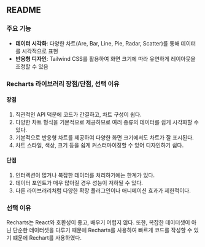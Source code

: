 ## README

### 주요 기능
- **데이터 시각화**: 다양한 차트(Are, Bar, Line, Pie, Radar, Scatter)를 통해 데이터를 시각적으로 표현
- **반응형 디자인**: Tailwind CSS를 활용하여 화면 크기에 따라 유연하게 레이아웃을 조정할 수 있음


### Recharts 라이브러리 장점/단점, 선택 이유
#### 장점
1. 직관적인 API 덕분에 코드가 간결하고, 차트 구성이 쉽다.
2. 다양한 차트 형식을 기본적으로 제공하므로 여러 종류의 데이터를 쉽게 시각화할 수 있다.
3. 기본적으로 반응형 차트를 제공하여 다양한 화면 크기에서도 차트가 잘 표시된다.
4. 차트 스타일, 색상, 크기 등을 쉽게 커스터마이징할 수 있어 디자인하기 쉽다.
#### 단점
1. 인터렉션이 많거나 복잡한 데이터를 처리하기에는 한계가 있다.
2. 데이터 포인트가 매우 많아질 경우 성능이 저하될 수 있다.
3. 다른 라이브러리처럼 다양한 확장 플러그인이나 애니메이션 효과가 제한적이다.
### 선택 이유
Recharts는 React와 호환성이 좋고, 배우기 어렵지 않다.
또한, 복잡한 데이터셋이 아닌 단순한 데이터셋을 다루기 때문에 Recharts를 사용하여 빠르게 코드를 작성할 수 있기 떄문에 Rechart를 사용하였다.